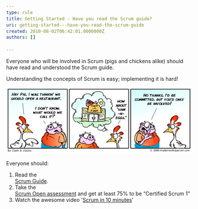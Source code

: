 ```yaml
---
type: rule
title: Getting Started - Have you read the Scrum guide?
uri: getting-started---have-you-read-the-scrum-guide
created: 2010-08-02T06:42:01.0000000Z
authors: []

---
```


Everyone who will be involved in Scrum (pigs and chickens alike) should have read and understood the Scrum guide. 
 


Understanding the concepts of Scrum is easy; implementing it is hard!


![ It's handy to know who the pigs and chickens are. The word "commit" and this silly chicken and pig story, were removed from the Scrum Guide 2011.](ScrumChickenPig.jpg)



Everyone should:

1. Read the <br>      [Scrum Guide](http://www.scrumguides.org/).
2. Take the <br>      [Scrum Open assessment](http://www.scrum.org/scrumopen/) and get at least 75% to be “Certified Scrum 1”
3. Watch the awesome video '[Scrum in 10 minutes](https://www.youtube.com/watch?v=XU0llRltyFM)'   <br>
